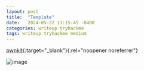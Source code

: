 ```yaml
---
layout: post
title:  "Template"
date:   2024-05-22 13:15:45 -0400
categories: writeup tryhackme
tags: writeup tryhackme medium
---
```

[pwnkit](){:target="_blank"}{:rel="noopener noreferrer"}

![image](/images/)
